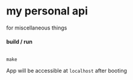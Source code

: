 # my personal api

for miscellaneous things

#### build / run

```

make

```

App will be accessible at `localhost` after booting
